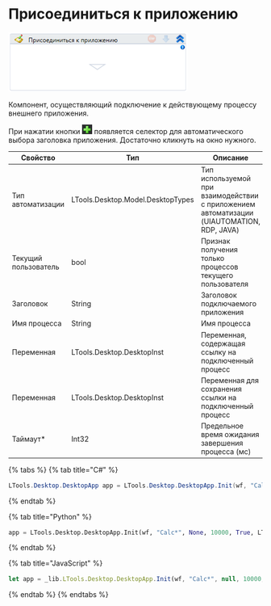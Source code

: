 # Присоединиться к приложению

![](<../../../.gitbook/assets/image (191).png>)

Компонент, осуществляющий подключение к действующему процессу внешнего приложения.

При нажатии кнопки <img src="../../../.gitbook/assets/14 (1).png" alt="" data-size="line"> появляется селектор для автоматического выбора заголовка приложения. Достаточно кликнуть на окно нужного.

| Свойство             | Тип                               | Описание                                                                                  |
| -------------------- | --------------------------------- | ----------------------------------------------------------------------------------------- |
| Тип автоматизации    | LTools.Desktop.Model.DesktopTypes | Тип используемой при взаимодействии с приложением автоматизации (UIAUTOMATION, RDP, JAVA) |
| Текущий пользователь | bool                              | Признак получения только процессов текущего пользователя                                  |
| Заголовок            | String                            | Заголовок подключаемого приложения                                                        |
| Имя процесса         | String                            | Имя процесса                                                                              |
| Переменная           | LTools.Desktop.DesktopInst        | Переменная, содержащая ссылку на подключенный процесс                                     |
| Переменная           | LTools.Desktop.DesktopInst        | Переменная для сохранения ссылки на подключенный процесс                                  |
| Таймаут\*            | Int32                             | Предельное время ожидания завершения процесса (мс)                                        |

{% tabs %}
{% tab title="C#" %}
```csharp
LTools.Desktop.DesktopApp app = LTools.Desktop.DesktopApp.Init(wf, "Calc*", null, 10000, true, LTools.Desktop.Model.DesktopTypes.UIAUTOMATION);
```
{% endtab %}

{% tab title="Python" %}
```python
app = LTools.Desktop.DesktopApp.Init(wf, "Calc*", None, 10000, True, LTools.Desktop.Model.DesktopTypes.UIAUTOMATION)
```
{% endtab %}

{% tab title="JavaScript" %}
```javascript
let app = _lib.LTools.Desktop.DesktopApp.Init(wf, "Calc*", null, 10000, true, _lib.LTools.Desktop.Model.DesktopTypes.UIAUTOMATION);
```
{% endtab %}
{% endtabs %}
